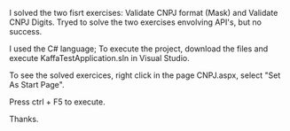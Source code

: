 I solved the two fisrt exercises: Validate CNPJ format (Mask) and Validate CNPJ Digits.
Tryed to solve the two exercises envolving API's, but no success.

I used the C# language;
To execute the project, download the files and execute KaffaTestApplication.sln in Visual Studio.

To see the solved exercices, right click in the page CNPJ.aspx, select "Set As Start Page".

Press ctrl + F5 to execute. 

Thanks.
